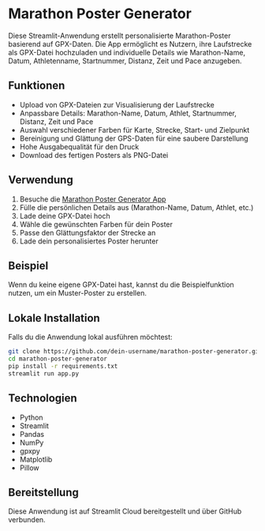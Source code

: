 # Marathon Poster Generator

Diese Streamlit-Anwendung erstellt personalisierte Marathon-Poster basierend auf GPX-Daten. Die App ermöglicht es Nutzern, ihre Laufstrecke als GPX-Datei hochzuladen und individuelle Details wie Marathon-Name, Datum, Athletenname, Startnummer, Distanz, Zeit und Pace anzugeben.

## Funktionen

- Upload von GPX-Dateien zur Visualisierung der Laufstrecke
- Anpassbare Details: Marathon-Name, Datum, Athlet, Startnummer, Distanz, Zeit und Pace
- Auswahl verschiedener Farben für Karte, Strecke, Start- und Zielpunkt
- Bereinigung und Glättung der GPS-Daten für eine saubere Darstellung
- Hohe Ausgabequalität für den Druck
- Download des fertigen Posters als PNG-Datei

## Verwendung

1. Besuche die [Marathon Poster Generator App](https://marathon-poster-generator.streamlit.app/)
2. Fülle die persönlichen Details aus (Marathon-Name, Datum, Athlet, etc.)
3. Lade deine GPX-Datei hoch
4. Wähle die gewünschten Farben für dein Poster
5. Passe den Glättungsfaktor der Strecke an
6. Lade dein personalisiertes Poster herunter

## Beispiel

Wenn du keine eigene GPX-Datei hast, kannst du die Beispielfunktion nutzen, um ein Muster-Poster zu erstellen.

## Lokale Installation

Falls du die Anwendung lokal ausführen möchtest:

```bash
git clone https://github.com/dein-username/marathon-poster-generator.git
cd marathon-poster-generator
pip install -r requirements.txt
streamlit run app.py
```

## Technologien

- Python
- Streamlit
- Pandas
- NumPy
- gpxpy
- Matplotlib
- Pillow

## Bereitstellung

Diese Anwendung ist auf Streamlit Cloud bereitgestellt und über GitHub verbunden.
